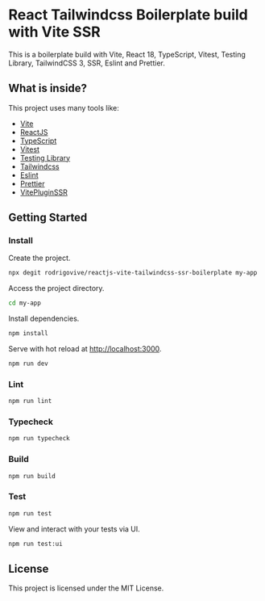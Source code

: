 # React Tailwindcss Boilerplate build with Vite SSR

This is a boilerplate build with Vite, React 18, TypeScript, Vitest, Testing Library, TailwindCSS 3, SSR, Eslint and Prettier.

## What is inside?

This project uses many tools like:

- [Vite](https://vitejs.dev)
- [ReactJS](https://reactjs.org)
- [TypeScript](https://www.typescriptlang.org)
- [Vitest](https://vitest.dev)
- [Testing Library](https://testing-library.com)
- [Tailwindcss](https://tailwindcss.com)
- [Eslint](https://eslint.org)
- [Prettier](https://prettier.io)
- [VitePluginSSR](https://vite-plugin-ssr.com)

## Getting Started

### Install

Create the project.

```bash
npx degit rodrigovive/reactjs-vite-tailwindcss-ssr-boilerplate my-app
```

Access the project directory.

```bash
cd my-app
```

Install dependencies.

```bash
npm install
```

Serve with hot reload at <http://localhost:3000>.

```bash
npm run dev
```

### Lint

```bash
npm run lint
```

### Typecheck

```bash
npm run typecheck
```

### Build

```bash
npm run build
```

### Test

```bash
npm run test
```

View and interact with your tests via UI.

```bash
npm run test:ui
```

## License

This project is licensed under the MIT License.
